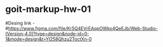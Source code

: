 # goit-markup-hw-01

#Desing link - #https://www.figma.com/file/Kr5Q4EVrEAqpOWko4QeEJb/Web-Studio-(Version-4.0)?type=design&node-id=0-1&mode=design&t=Yl258Qhzu2ToctXn-0
